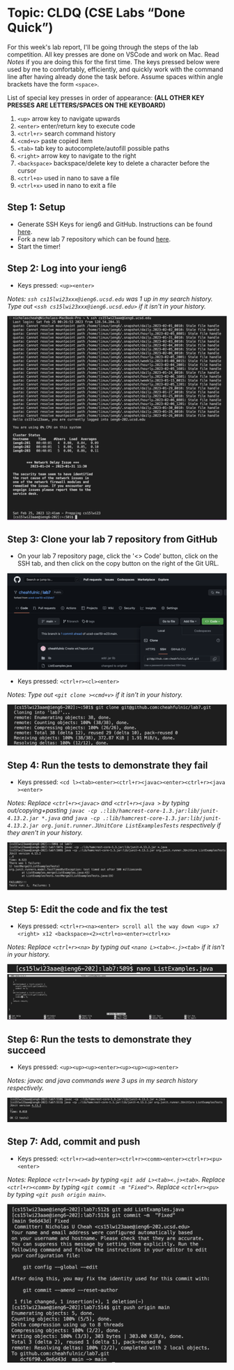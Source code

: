 # Topic: CLDQ (CSE Labs “Done Quick”)
For this week's lab report, I'll be going through the steps of the lab competition. All key presses are done on VSCode and work on Mac. Read *Notes* if you are doing this for the first time. The keys pressed below were used by me to comfortably, efficiently, and quickly work with the command line after having already done the task before. Assume spaces within angle brackets have the form `<space>`.
  
List of special key presses in order of appearance: **(ALL OTHER KEY PRESSES ARE LETTERS/SPACES ON THE KEYBOARD)**
1. `<up>` arrow key to navigate upwards
2. `<enter>` enter/return key to execute code
3. `<ctrl+r>` search command history
4. `<cmd+v>` paste copied item
5. `<tab>` tab key to autocomplete/autofill possible paths
6. `<right>` arrow key to navigate to the right
7. `<backspace>` backspace/delete key to delete a character before the cursor
8. `<ctrl+o>` used in nano to save a file
9. `<ctrl+x>` used in nano to exit a file
  

## Step 1: Setup
* Generate SSH Keys for ieng6 and GitHub. Instructions can be found [here](https://ucsd-cse15l-w23.github.io/week/week7/).
* Fork a new lab 7 repository which can be found [here](https://github.com/ucsd-cse15l-w23/lab7).
* Start the timer!

## Step 2: Log into your ieng6
* Keys pressed: `<up><enter>` 

*Notes: `ssh cs15lwi23xxx@ieng6.ucsd.edu` was 1 up in my search history. Type out `<ssh cs15lwi23xxx@ieng6.ucsd.edu>` if it isn't in your history.*

![image](https://raw.githubusercontent.com/cheahfulnic/lab7/main/wk7-ss/week7-1.png)
 
## Step 3: Clone your lab 7 repository from GitHub
* On your lab 7 repository page, click the '<> Code' button, click on the SSH tab, and then click on the copy button on the right of the Git URL.

![image](https://raw.githubusercontent.com/cheahfulnic/lab7/main/wk7-ss/week7-2.png)
* Keys pressed: `<ctrl+r><cl><enter>` 

*Notes: Type out `<git clone ><cmd+v>` if it isn't in your history.*

![image](https://raw.githubusercontent.com/cheahfulnic/lab7/main/wk7-ss/week7-3.png)
  
## Step 4: Run the tests to demonstrate they fail
* Keys pressed: `<cd l><tab><enter><ctrl+r><javac><enter><ctrl+r><java ><enter>`

*Notes: Replace `<ctrl+r><javac>` and `<ctrl+r><java >` by typing out/copying+pasting `javac -cp .:lib/hamcrest-core-1.3.jar:lib/junit-4.13.2.jar *.java` and `java -cp .:lib/hamcrest-core-1.3.jar:lib/junit-4.13.2.jar org.junit.runner.JUnitCore ListExamplesTests` respectively if they aren't in your history.*

![image](https://raw.githubusercontent.com/cheahfulnic/lab7/main/wk7-ss/week7-4.png)
  
## Step 5: Edit the code and fix the test
* Keys pressed: `<ctrl+r><na><enter> scroll all the way down <up> x7 <right> x12 <backspace><2><ctrl+o><enter><ctrl+x>`

*Notes: Replace `<ctrl+r><na>` by typing out `<nano L><tab><.j><tab>` if it isn't in your history.*

![image](https://raw.githubusercontent.com/cheahfulnic/lab7/main/wk7-ss/week7-5.png)
![image](https://raw.githubusercontent.com/cheahfulnic/lab7/main/wk7-ss/week7-6.png)

## Step 6: Run the tests to demonstrate they succeed
* Keys pressed: `<up><up><up><enter><up><up><up><enter>`

*Notes: javac and java commands were 3 ups in my search history respectively.*

![image](https://raw.githubusercontent.com/cheahfulnic/lab7/main/wk7-ss/week7-7.png)

## Step 7: Add, commit and push
* Keys pressed: `<ctrl+r><ad><enter><ctrl+r><comm><enter><ctrl+r><pu><enter>`

*Notes: Replace `<ctrl+r><ad>` by typing `<git add L><tab><.j><tab>`. Replace `<ctrl+r><comm>` by typing `<git commit -m "Fixed">`. Replace `<ctrl+r><pu>` by typing `<git push origin main>`.*

![image](https://raw.githubusercontent.com/cheahfulnic/lab7/main/wk7-ss/week7-8.png)

